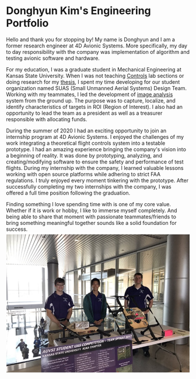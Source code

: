 # Donghyun Kim's Engineering Portfolio

Hello and thank you for stopping by! My name is Donghyun and I am a former research engineer at 4D Avionic Systems. More specifically, my day to day responsibility with the company was implementation of algorithm and testing avionic software and hardware.

For my education, I was a graduate student in Mechanical Engineering at Kansas State University. When I was not teaching [Controls](https://catalog.k-state.edu/preview_course_nopop.php?catoid=16&coid=82554) lab sections or doing research for my [thesis](https://krex.k-state.edu/dspace/handle/2097/41887), I spent my time developing for our student organization named SUAS (Small Unmanned Aerial Systems) Design Team. Working with my teammates, I led the development of [image analysis](https://github.com/0b10010010/ImageAnalysis) system from the ground up. The purpose was to capture, localize, and identify characteristics of targets in ROI (Region of Interest). I also had an opportunity to lead the team as a president as well as a treasurer responsible with allocating funds.

During the summer of 2020 I had an exciting opportunity to join an internship program at 4D Avionic Systems. I enjoyed the challenges of my work integrating a theoretical flight controls system into a testable prototype. I had an amazing experience bringing the company's vision into a beginning of reality. It was done by prototyping, analyzing, and creating/modifying software to ensure the safety and performance of test flights. During my internship with the company, I learned valuable lessons working with open source platforms while adhering to strict FAA regulations. I truly enjoyed every moment tinkering with the prototype. After successfully completing my two internships with the company, I was offered a full time position following the graduation.

Finding something I love spending time with is one of my core value. Whether if it is work or hobby, I like to immerse myself completely. And being able to share that moment with passionate teammates/friends to bring something meaningful together sounds like a solid foundation for success.
![](img/IMG_E3896.JPG)
